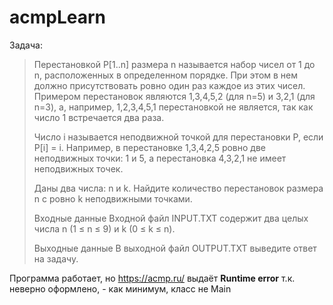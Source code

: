 # acmpLearn

Задача:
>Перестановкой P[1..n] размера n называется набор чисел от 1 до n, расположенных в определенном порядке. При этом в нем должно присутствовать ровно один раз каждое из этих чисел. Примером перестановок являются 1,3,4,5,2 (для n=5) и 3,2,1 (для n=3), а, например, 1,2,3,4,5,1 перестановкой не является, так как число 1 встречается два раза.
>
>Число i называется неподвижной точкой для перестановки P, если P[i] = i. Например, в перестановке 1,3,4,2,5 ровно две неподвижных точки: 1 и 5, а перестановка 4,3,2,1 не имеет неподвижных точек.
>
>Даны два числа: n и k. Найдите количество перестановок размера n с ровно k неподвижными точками.
>
>Входные данные
>Входной файл INPUT.TXT содержит два целых числа n (1 ≤ n ≤ 9) и k (0 ≤ k ≤ n).
>
>Выходные данные
>В выходной файл OUTPUT.TXT выведите ответ на задачу.


Программа работает, но https://acmp.ru/ выдаёт <b>Runtime error</b>
т.к. неверно оформлено, - как минимум, класс не Main
